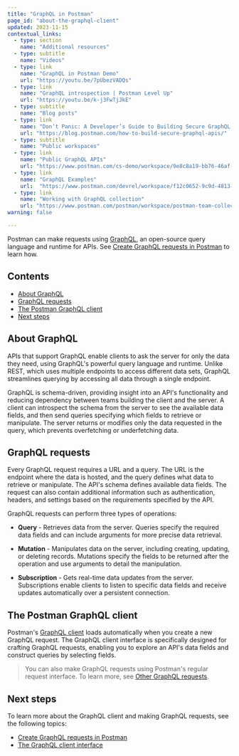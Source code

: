 ```yaml
---
title: "GraphQL in Postman"
page_id: "about-the-graphql-client"
updated: 2023-11-15
contextual_links:
  - type: section
    name: "Additional resources"
  - type: subtitle
    name: "Videos"
  - type: link
    name: "GraphQL in Postman Demo"
    url: "https://youtu.be/7pUbezVADQs"
  - type: link
    name: "GraphQL introspection | Postman Level Up"
    url: "https://youtu.be/k-j3FwTjJkE"
  - type: subtitle
    name: "Blog posts"
  - type: link
    name: "Don’t Panic: A Developer’s Guide to Building Secure GraphQL APIs"
    url: "https://blog.postman.com/how-to-build-secure-graphql-apis/"
  - type: subtitle
    name: "Public workspaces"
  - type: link
    name: "Public GraphQL APIs"
    url: "https://www.postman.com/cs-demo/workspace/9e8c8a19-bb76-46af-9e8d-5747bf8fcce5"
  - type: link
    name: "GraphQL Examples"
    url:  "https://www.postman.com/devrel/workspace/f12c0652-9c9d-4813-968b-c8ed0b3f0022"
  - type: link
    name: "Working with GraphQL collection"
    url: "https://www.postman.com/postman/workspace/postman-team-collections/collection/1559645-c0dd3eb3-5258-4ddd-a6e4-2780c5212e33?ctx=documentation"
warning: false

---
```


Postman can make requests using [GraphQL](https://www.graphql.org), an open-source query language and runtime for APIs. See [Create GraphQL requests in Postman](/docs/sending-requests/graphql/graphql-client-first-request/) to learn how.

## Contents

* [About GraphQL](#about-graphql)
* [GraphQL requests](#graphql-requests)
* [The Postman GraphQL client](#the-postman-graphql-client)
* [Next steps](#next-steps)

## About GraphQL

APIs that support GraphQL enable clients to ask the server for only the data they need, using GraphQL's powerful query language and runtime. Unlike REST, which uses multiple endpoints to access different data sets, GraphQL streamlines querying by accessing all data through a single endpoint.

GraphQL is schema-driven, providing insight into an API's functionality and reducing dependency between teams building the client and the server. A client can introspect the schema from the server to see the available data fields, and then send queries specifying which fields to retrieve or manipulate. The server returns or modifies only the data requested in the query, which prevents overfetching or underfetching data.

## GraphQL requests

Every GraphQL request requires a URL and a query. The URL is the endpoint where the data is hosted, and the query defines what data to retrieve or manipulate. The API's schema defines available data fields. The request can also contain additional information such as authentication, headers, and settings based on the requirements specified by the API.

GraphQL requests can perform three types of operations:

* **Query** - Retrieves data from the server. Queries specify the required data fields and can include arguments for more precise data retrieval.

* **Mutation** - Manipulates data on the server, including creating, updating, or deleting records. Mutations specify the fields to be returned after the operation and use arguments to detail the manipulation.

* **Subscription** - Gets real-time data updates from the server. Subscriptions enable clients to listen to specific data fields and receive updates automatically over a persistent connection.

## The Postman GraphQL client

Postman's [GraphQL client](/docs/sending-requests/graphql/graphql-client-interface/) loads automatically when you create a new GraphQL request. The GraphQL client interface is specifically designed for crafting GraphQL requests, enabling you to explore an API's data fields and construct queries by selecting fields.

> You can also make GraphQL requests using Postman's regular request interface. To learn more, see [Other GraphQL requests](/docs/sending-requests/graphql/graphql-http/).

## Next steps

To learn more about the GraphQL client and making GraphQL requests, see the following topics:

* [Create GraphQL requests in Postman](/docs/sending-requests/graphql/graphql-client-first-request/)
* [The GraphQL client interface](/docs/sending-requests/graphql/graphql-client-interface/)
